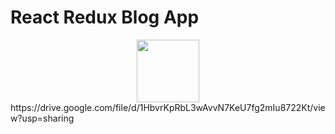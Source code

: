 # React Redux Blog App


<div id="header" align="center">
  <img src="https://drive.google.com/file/d/1HbvrKpRbL3wAvvN7KeU7fg2mIu8722Kt/view?usp=sharing" width="100px"/>
</div>
https://drive.google.com/file/d/1HbvrKpRbL3wAvvN7KeU7fg2mIu8722Kt/view?usp=sharing
